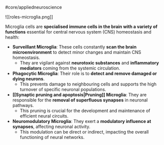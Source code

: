 #core/appliedneuroscience

![[roles-microglia.png]]

Microglia cells are **specialised immune cells in the brain with a variety of functions** essential for central nervous system (CNS) homeostasis and health:

- **Surveillant Microglia**: These cells constantly **scan the brain microenvironment** to detect minor changes and maintain CNS homeostasis.
  - They are vigilant against **neurotoxic substances** and **inflammatory mediators** coming from the systemic circulation.
- **Phagocytic Microglia**: Their role is to **detect and remove damaged or dying neurons**.
  - This prevents damage to neighbouring cells and supports the high turnover of specific neuronal populations.
- **[[Synaptic pruning and apoptosis|Pruning]] Microglia**: They are responsible for the **removal of superfluous synapses** in neuronal pathways.
  - This pruning is crucial for the development and maintenance of efficient neural circuits.
- **Neuromodulatory Microglia**: They exert a **modulatory influence at synapses**, affecting neuronal activity.
  - This modulation can be direct or indirect, impacting the overall functioning of neural networks.
